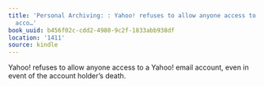 ```yaml
---
title: 'Personal Archiving: : Yahoo! refuses to allow anyone access to a Yahoo! email
  acco…'
book_uuid: b456f02c-cdd2-4980-9c2f-1833abb938df
location: '1411'
source: kindle
---
```


Yahoo! refuses to allow anyone access to a Yahoo! email account, even in event of the account holder’s death.